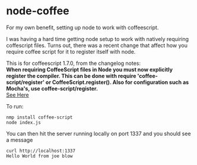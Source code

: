 node-coffee
===========

For my own benefit, setting up node to work with coffeescript.

I was having a hard time getting node setup to work with natively requiring coffescript files.
Turns out, there was a recent change that affect how you require coffee script for it to register
itself with node.  

This is for coffeescript 1.7.0, from the changelog notes:  
**When requiring CoffeeScript files in Node you must now explicitly register the compiler. This can be done with require 'coffee-script/register' or CoffeeScript.register(). Also for configuration such as Mocha's, use coffee-script/register.**  
[See Here](http://coffeescript.org/#changelog)


To run:  
```
nmp install coffee-script  
node index.js
```

You can then hit the server running locally on port 1337 and you should see a message
```
curl http://localhost:1337
Hello World from joe blow
```